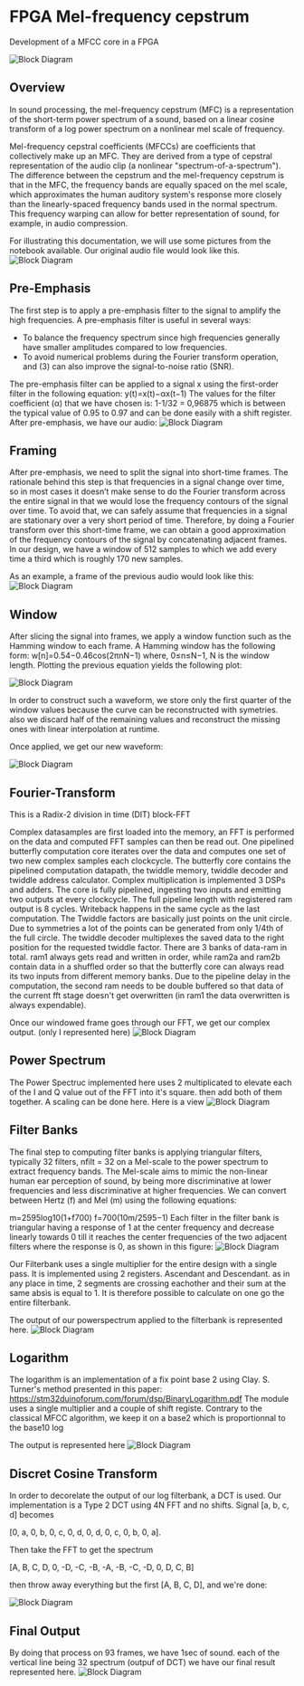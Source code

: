 # FPGA Mel-frequency cepstrum

Development of a MFCC core in a FPGA

![Block Diagram](docs/MFCC.png)

## Overview

In sound processing, the mel-frequency cepstrum (MFC) is a representation of the short-term power spectrum of a sound, based on a linear cosine transform of a log power spectrum on a nonlinear mel scale of frequency.

Mel-frequency cepstral coefficients (MFCCs) are coefficients that collectively make up an MFC. They are derived from a type of cepstral representation of the audio clip (a nonlinear "spectrum-of-a-spectrum"). The difference between the cepstrum and the mel-frequency cepstrum is that in the MFC, the frequency bands are equally spaced on the mel scale, which approximates the human auditory system's response more closely than the linearly-spaced frequency bands used in the normal spectrum. This frequency warping can allow for better representation of sound, for example, in audio compression.

For illustrating this documentation, we will use some pictures from the notebook available. Our original audio file would look like this.
![Block Diagram](docs/orig.png)


## Pre-Emphasis

The first step is to apply a pre-emphasis filter to the signal to amplify the high frequencies. A pre-emphasis filter is useful in several ways: 
 - To balance the frequency spectrum since high frequencies generally have smaller amplitudes compared to low frequencies. 
 - To avoid numerical problems during the Fourier transform operation, and (3) can also improve the signal-to-noise ratio (SNR).

The pre-emphasis filter can be applied to a signal x using the first-order filter in the following equation: 
y(t)=x(t)−αx(t−1)
The values for the filter coefficient (α) that we have chosen is: 1-1/32 = 0,96875 which is between the typical value of 0.95 to 0.97 and can be done easily with a shift register.
After pre-emphasis, we have our audio:
![Block Diagram](docs/orig.png)

## Framing

After pre-emphasis, we need to split the signal into short-time frames. The rationale behind this step is that frequencies in a signal change over time, so in most cases it doesn’t make sense to do the Fourier transform across the entire signal in that we would lose the frequency contours of the signal over time. To avoid that, we can safely assume that frequencies in a signal are stationary over a very short period of time. Therefore, by doing a Fourier transform over this short-time frame, we can obtain a good approximation of the frequency contours of the signal by concatenating adjacent frames.
In our design, we have a window of 512 samples to which we add every time a third which is roughly 170 new samples.

As an example, a frame of the previous audio would look like this:
![Block Diagram](docs/frame.png)


## Window
After slicing the signal into frames, we apply a window function such as the Hamming window to each frame. A Hamming window has the following form:
w[n]=0.54−0.46cos(2πnN−1)
where, 0≤n≤N−1, N is the window length. Plotting the previous equation yields the following plot:

![Block Diagram](docs/hamming_window.png)

In order to construct such a waveform, we store only the first quarter of the window values because the curve can be reconstructed with symetries. also we discard half of the remaining values and reconstruct the missing ones with linear interpolation at runtime.

Once applied, we get our new waveform:

![Block Diagram](docs/window.png)

## Fourier-Transform

This is a Radix-2 division in time (DIT) block-FFT

Complex datasamples are first loaded into the memory, an FFT is performed on the data and computed FFT samples can then be read out. One pipelined butterfly computation core iterates over the data and computes one set of two new complex samples each clockcycle. The butterfly core contains the pipelined computation datapath, the twiddle memory, twiddle decoder and twiddle address calculator. Complex multiplication is implemented 3 DSPs and adders. The core is fully pipelined, ingesting two inputs and emitting two outputs at every clockcycle. The full pipeline length with registered ram output is 8 cycles. Writeback happens in the same cycle as the last computation. The Twiddle factors are basically just points on the unit circle. Due to symmetries a lot of the points can be generated from only 1/4th of the full circle. The twiddle decoder multiplexes the saved data to the right position for the requested twiddle factor. There are 3 banks of data-ram in total. ram1 always gets read and written in order, while ram2a and ram2b contain data in a shuffled order so that the butterfly core can always read its two inputs from different memory banks. Due to the pipeline delay in the computation, the second ram needs to be double buffered so that data of the current fft stage doesn't get overwritten (in ram1 the data overwritten is always expendable).

Once our windowed frame goes through our FFT, we get our complex output. (only I represented here)
![Block Diagram](docs/FFT.png)

## Power Spectrum

The Power Spectruc implemented here uses 2 multiplicated to elevate each of the I and Q value out of the FFT into it's square. then add both of them together. A scaling can be done here.
Here is a view
![Block Diagram](docs/powerspectrum.png)


## Filter Banks
The final step to computing filter banks is applying triangular filters, typically 32 filters, nfilt = 32 on a Mel-scale to the power spectrum to extract frequency bands. The Mel-scale aims to mimic the non-linear human ear perception of sound, by being more discriminative at lower frequencies and less discriminative at higher frequencies. We can convert between Hertz (f) and Mel (m) using the following equations:

m=2595log10(1+f700)
f=700(10m/2595−1)
Each filter in the filter bank is triangular having a response of 1 at the center frequency and decrease linearly towards 0 till it reaches the center frequencies of the two adjacent filters where the response is 0, as shown in this figure:
![Block Diagram](docs/filterbank.png)

Our Filterbank uses a single multiplier for the entire design with a single pass. It is implemented using 2 registers. Ascendant and Descendant. as in any place in time, 2 segments are crossing eachother and their sum at the same absis is equal to 1. It is therefore possible to calculate on one go the entire filterbank.

The output of our powerspectrum applied to the filterbank is represented here.
![Block Diagram](docs/mel.png)

## Logarithm

The logarithm is an implementation of a fix point base 2 using Clay. S. Turner's method presented in this paper: https://stm32duinoforum.com/forum/dsp/BinaryLogarithm.pdf
The module uses a single multiplier and a couple of shift registe.
Contrary to the classical MFCC algorithm, we keep it on a base2 which is proportionnal to the base10 log

The output is represented here
![Block Diagram](docs/log2.png)

## Discret Cosine Transform

In order to decorelate the output of our log filterbank, a DCT is used. Our implementation is a Type 2 DCT using 4N FFT and no shifts.
Signal [a, b, c, d] becomes

[0, a, 0, b, 0,  c,  0,  d,  0,  d,  0,  c, 0, b, 0, a].

Then take the FFT to get the spectrum

[A, B, C, D, 0, -D, -C, -B, -A, -B, -C, -D, 0, D, C, B]

then throw away everything but the first [A, B, C, D], and we're done:

![Block Diagram](docs/dct.png)

## Final Output
By doing that process on 93 frames, we have 1sec of sound. each of the vertical line being 32 spectrum (outpuf of DCT) we have our final result represented here.
![Block Diagram](docs/mfcc2d.png)




